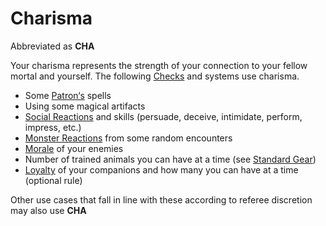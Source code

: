 # Charisma

Abbreviated as **CHA**

Your charisma represents the strength of your connection to your fellow mortal and yourself. The following [Checks](../../Game%20Procedures/Check.md) and systems use charisma.

- Some [Patron‘s](../../Magic/Spells/Patrons/Patron.md) spells
- Using some magical artifacts
- [Social Reactions](../../Social%20Systems/Social%20Reactions.md) and skills (persuade, deceive, intimidate, perform, impress, etc.)
- [Monster Reactions](../../Social%20Systems/Monster%20Reactions.md) from some random encounters 
- [Morale](../../Social%20Systems/Morale%20System.md) of your enemies
- Number of trained animals you can have at a time (see [Standard Gear](../../Items/Basic%20Equipment/Standard%20Gear.md))
- [Loyalty](../../Social%20Systems/Loyalty%20System.md) of your companions and how many you can have at a time (optional rule)

Other use cases that fall in line with these according to referee discretion may also use **CHA**